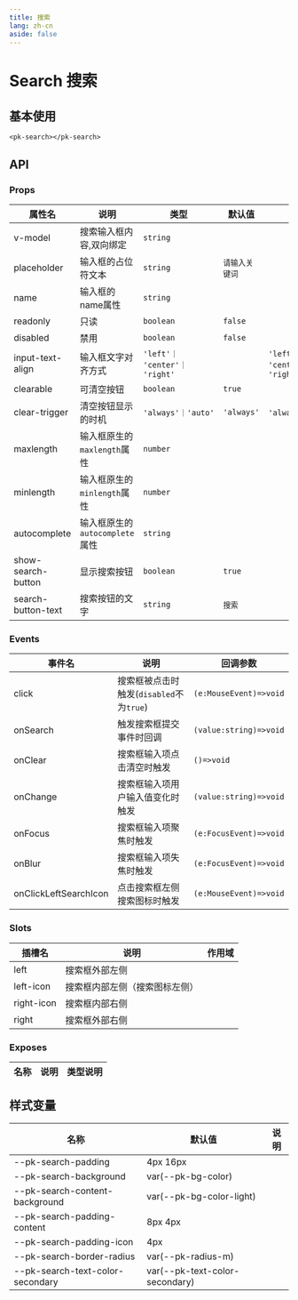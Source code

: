 ```yaml
---
title: 搜索
lang: zh-cn
aside: false
---
```


# Search 搜索

## 基本使用
```vue
<pk-search></pk-search>
```




## API

### Props
| 属性名             | 说明                           | 类型                          | 默认值         | 可选值                        |
| ------------------ | ------------------------------ | ----------------------------- | -------------- | ----------------------------- |
| v-model            | 搜索输入框内容,双向绑定        | `string`                      |                |                               |
| placeholder        | 输入框的占位符文本             | `string`                      | `请输入关键词` |                               |
| name               | 输入框的name属性               | `string`                      |                |                               |
| readonly           | 只读                           | `boolean`                     | `false`        |                               |
| disabled           | 禁用                           | `boolean`                     | `false`        |                               |
| input-text-align   | 输入框文字对齐方式             | `'left'｜ 'center'｜ 'right'` |                | `'left'｜ 'center'｜ 'right'` |
| clearable          | 可清空按钮                     | `boolean`                     | `true`         |                               |
| clear-trigger      | 清空按钮显示的时机             | `'always'｜'auto'`            | `'always'`     | `'always'｜'auto'`            |
| maxlength          | 输入框原生的`maxlength`属性    | `number`                      |                |                               |
| minlength          | 输入框原生的`minlength`属性    | `number`                      |                |                               |
| autocomplete       | 输入框原生的`autocomplete`属性 | `string`                      |                |                               |
| show-search-button | 显示搜索按钮                   | `boolean`                     | `true`         |                               |
| search-button-text | 搜索按钮的文字                 | `string`                      | `搜索`         |                               |




### Events

| 事件名                | 说明                                     | 回调参数               |
| --------------------- | ---------------------------------------- | ---------------------- |
| click                 | 搜索框被点击时触发(`disabled`不为`true`) | `(e:MouseEvent)=>void` |
| onSearch              | 触发搜索框提交事件时回调                 | `(value:string)=>void` |
| onClear               | 搜索框输入项点击清空时触发               | `()=>void`             |
| onChange              | 搜索框输入项用户输入值变化时触发         | `(value:string)=>void` |
| onFocus               | 搜索框输入项聚焦时触发                   | `(e:FocusEvent)=>void` |
| onBlur                | 搜索框输入项失焦时触发                   | `(e:FocusEvent)=>void` |
| onClickLeftSearchIcon | 点击搜索框左侧搜索图标时触发             | `(e:MouseEvent)=>void` |



### Slots
| 插槽名     | 说明                           | 作用域 |
| ---------- | ------------------------------ | ------ |
| left       | 搜索框外部左侧                 |        |
| left-icon  | 搜索框内部左侧（搜索图标左侧） |        |
| right-icon | 搜索框内部右侧                 |        |
| right      | 搜索框外部右侧                 |        |




### Exposes

| 名称 | 说明 | 类型说明 |
| ---- | ---- | -------- |




## 样式变量

| 名称                             | 默认值                         | 说明 |
| -------------------------------- | ------------------------------ | ---- |
| --pk-search-padding              | 4px 16px                       |      |
| --pk-search-background           | var(--pk-bg-color)             |      |
| --pk-search-content-background   | var(--pk-bg-color-light)       |      |
| --pk-search-padding-content      | 8px 4px                        |      |
| --pk-search-padding-icon         | 4px                            |      |
| --pk-search-border-radius        | var(--pk-radius-m)             |      |
| --pk-search-text-color-secondary | var(--pk-text-color-secondary) |      |